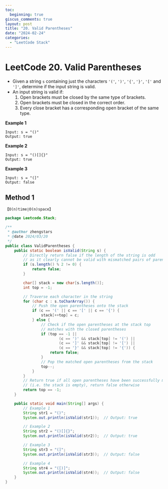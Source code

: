 ```yaml
---
toc:
  beginning: true
giscus_comments: true
layout: post
title: "20. Valid Parentheses"
date: "2024-02-24"
categories:
  - "LeetCode Stack"
---
```


# LeetCode 20. Valid Parentheses 

- Given a string `s` containing just the characters `'('`, `')'`, `'{'`, `'}'`, `'['` and `']'`, determine if the input string is valid.
- An input string is valid if:
  1. Open brackets must be closed by the same type of brackets.
  2. Open brackets must be closed in the correct order.
  3. Every close bracket has a corresponding open bracket of the same type.

**Example 1**

```
Input: s = "()"
Output: true
```

**Example 2**

```
Input: s = "()[]{}"
Output: true
```

**Example 3**

```
Input: s = "(]"
Output: false
```

## Method 1

```tex
【O(n)time∣O(n)space】
```

```java
package Leetcode.Stack;

/**
 * @author zhengstars
 * @date 2024/03/20
 */
public class ValidParentheses {
    public static boolean isValid(String s) {
        // Directly return false if the length of the string is odd
        // as it clearly cannot be valid with mismatched pairs of parentheses
        if (s.length() % 2 != 0) {
            return false;
        }

        char[] stack = new char[s.length()];
        int top = -1;

        // Traverse each character in the string
        for (char c : s.toCharArray()) {
            // Push the open parentheses onto the stack
            if (c == '(' || c == '[' || c == '{') {
                stack[++top] = c;
            } else {
                // Check if the open parentheses at the stack top
                // matches with the closed parentheses 
                if (top == -1 ||
                        (c == ')' && stack[top] != '(') ||
                        (c == ']' && stack[top] != '[') ||
                        (c == '}' && stack[top] != '{')) {
                    return false;
                }
                // Pop the matched open parentheses from the stack
                top--;
            }
        }
        // Return true if all open parentheses have been successfully matched
        // (i.e. the stack is empty), return false otherwise
        return top == -1;
    }

    public static void main(String[] args) {
        // Example 1
        String str1 = "()";
        System.out.println(isValid(str1));  // Output: true

        // Example 2
        String str2 = "()[]{}";
        System.out.println(isValid(str2));  // Output: true

        // Example 3
        String str3 = "(]";
        System.out.println(isValid(str3));  // Output: false

        // Example 4
        String str4 = "([)]";
        System.out.println(isValid(str4));  // Output: false
    }
}
```

